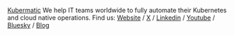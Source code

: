 [Kubermatic](https://www.kubermatic.com/)
We help IT teams worldwide to fully automate their Kubernetes and cloud native operations.
Find us: [Website](https://www.kubermatic.com/) / [X](https://x.com/Kubermatic) / [Linkedin](https://www.linkedin.com/company/kubermatic) / [Youtube](https://www.youtube.com/@kubermatic) / [Bluesky](https://bsky.app/profile/kubermatic.bsky.social) / [Blog](https://www.kubermatic.com/blog/)
